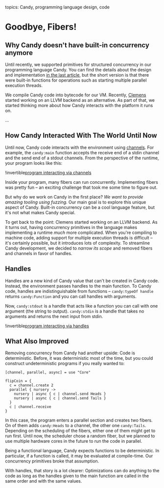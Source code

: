 topics: Candy, programming language design, code

# Goodbye, Fibers!

## Why Candy doesn't have built-in concurrency anymore

Until recently, we supported primitives for structured concurrency in our programming language Candy.
You can find the details about the design and implementation [in the last article](candy-concurrency), but the short version is that there were built-in functions for operations such as starting multiple parallel execution threads.

We compile Candy code into bytecode for our VM.
Recently, [Clemens](https://tiedt.dev) started working on an LLVM backend as an alternative.
As part of that, we started thinking more about how Candy interacts with the platform it runs on.

...

## How Candy Interacted With The World Until Now

Until now, Candy code interacts with the environment using [channels](candy-concurrency).
For example, the `candy:main` function accepts the receive end of a stdin channel and the send end of a stdout channels.
From the perspective of the runtime, your program looks like this:

!invertible[program interacting via channels](files/candy-runtime-channels.webp)

Inside your program, many fibers can run concurrently.
Implementing fibers was pretty fun – an exciting challenge that took me some time to figure out.

But why do we work on Candy in the first place?
*We want to provide amazing tooling using fuzzing.*
Our main goal is to explore this unique aspect of Candy.
Built-in concurrency can be a cool language feature, but it's not what makes Candy special.

To get back to the point:
Clemens started working on an LLVM backend.
As it turns out, having concurrency primitives in the language makes implementing a runtime *much* more complicated.
When you're compiling to machine code, adding support for multiple execution threads is difficult – it's certainly possible, but it introduces lots of complexity.
To streamline Candy development, we decided to *narrow its scope* and removed fibers and channels in favor of handles.

## Handles

Handles are a new kind of Candy value that can't be created in Candy code.
Instead, the environment passes handles to the main function.
To Candy code, handles are indistinguishable from functions – `candy:typeOf handle` returns `candy:Function` and you can call handles with arguments.

Now, `candy:stdout` is a handle that acts like a function you can call with one argument (the string to output).
`candy:stdin` is a handle that takes no arguments and returns the next input from stdin.

!invertible[program interacting via handles](files/candy-runtime-handles.webp)

## What Also Improved

Removing concurrency from Candy had another upside: Code is deterministic.
Before, it was deterministic most of the time, but you could construct undeterministic programs if you really wanted to:

```candy
[channel, parallel, async] = use "Core"

flipCoin = {
  c = channel.create 2
  parallel { nursery ->
    nursery | async { c | channel.send Heads }
    nursery | async { c | channel.send Tails }
  }
  c | channel.receive
}
```

In this case, the program enters a parallel section and creates two fibers.
On of them adds `candy:Heads` to a channel, the other one `candy:Tails`.
Depending on the scheduling of the fibers, either one of them might get to run first.
Until now, the scheduler chose a random fiber, but we planned to use multiple hardware cores in the future to run the code in parallel.

Being a functional language, Candy expects functions to be deterministic.
In particular, if a function is called, it may be evaluated at compile-time.
Our concurrency primitives broke that assumption.

With handles, that story is a lot clearer:
Optimizations can do anything to the code as long as the handles given to the main function are called in the same order and with the same values.
